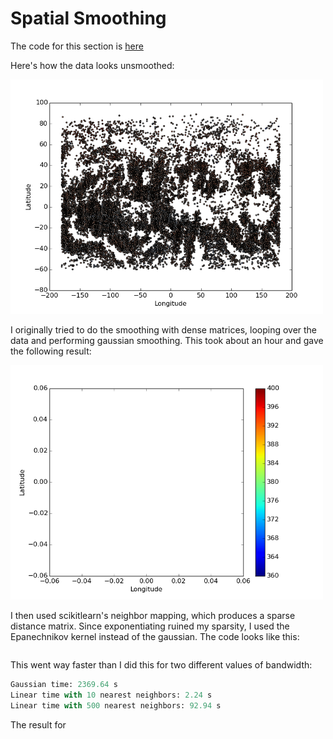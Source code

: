 # Spatial Smoothing

The code for this section is [here](spatial_smoothing.py)

Here's how the data looks unsmoothed:

<img src="https://github.com/afwebb/SDS-385/blob/master/week8/unsmoothed.png" width="500">

I originally tried to do the smoothing with dense matrices, looping over the data and performing gaussian smoothing. This took about an hour and gave the following result:

<img src="https://github.com/afwebb/SDS-385/blob/master/week8/gaussian.png" width="500">

I then used scikitlearn's neighbor mapping, which produces a sparse distance matrix. Since exponentiating ruined my sparsity, I used the Epanechnikov kernel instead of the gaussian. The code looks like this:

```python

```

This went way faster than  I did this for two different values of bandwidth:

```python
Gaussian time: 2369.64 s
Linear time with 10 nearest neighbors: 2.24 s
Linear time with 500 nearest neighbors: 92.94 s
```

The result for 
